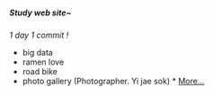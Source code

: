 ##### Study web site~ 

*1 day 1 commit !*

+ big data 
+ ramen love 
+ road bike 
+ photo gallery (Photographer. Yi jae sok) * [More...](https://www.visualdreamer.com)